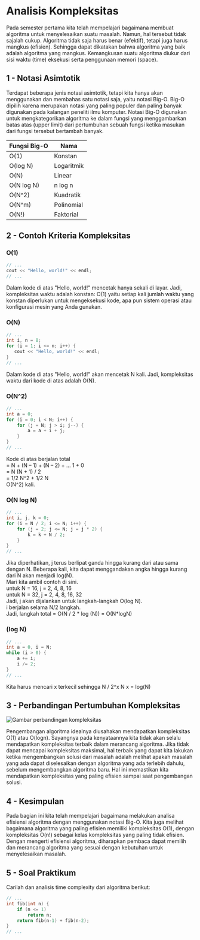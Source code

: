 # Analisis Kompleksitas

Pada semester pertama kita telah mempelajari bagaimana membuat algoritma untuk menyelesaikan suatu masalah. Namun, hal tersebut tidak sajalah cukup. Algoritma tidak saja harus benar (efektif), tetapi juga harus mangkus (efisien). Sehingga dapat dikatakan bahwa algoritma yang baik adalah algoritma yang mangkus. Kemangkusan suatu algoritma diukur dari sisi waktu (time) eksekusi serta penggunaan memori (space).

## 1 - Notasi Asimtotik

Terdapat beberapa jenis notasi asimtotik, tetapi kita hanya akan menggunakan dan membahas satu notasi saja, yaitu notasi Big-O. Big-O dipilih karena merupakan notasi yang paling populer dan paling banyak digunakan pada kalangan peneliti ilmu komputer. Notasi Big-O digunakan untuk mengkategorikan algoritma ke dalam fungsi yang menggambarkan batas atas (upper limit) dari pertumbuhan sebuah fungsi ketika masukan dari fungsi tersebut bertambah banyak.

| Fungsi Big-O | Nama       |
| ------------ | ---------- |
| O(1)         | Konstan    |
| O(log N)     | Logaritmik |
| O(N)         | Linear     |
| O(N log N)   | n log n    |
| O(N^2)       | Kuadratik  |
| O(N^m)       | Polinomial |
| O(N!)        | Faktorial  |

## 2 - Contoh Kriteria Kompleksitas

### O(1)

```cpp
// ...
cout << "Hello, world!" << endl;
// ...
```

Dalam kode di atas "Hello, world!" mencetak hanya sekali di layar. Jadi, kompleksitas waktu adalah konstan: O(1) yaitu setiap kali jumlah waktu yang konstan diperlukan untuk mengeksekusi kode, apa pun sistem operasi atau konfigurasi mesin yang Anda gunakan.

### O(N)

```cpp
// ...
int i, n = 8;
for (i = 1; i <= n; i++) {
   cout << "Hello, world!" << endl;
}
// ...
```

Dalam kode di atas "Hello, world!" akan mencetak N kali. Jadi, kompleksitas waktu dari kode di atas adalah O(N).

### O(N^2)

```cpp
// ...
int a = 0;
for (i = 0; i < N; i++) {
	for (j = N; j > i; j--) {
		a = a + i + j;
	}
}
// ...
```

Kode di atas berjalan total  
= N + (N – 1) + (N – 2) + … 1 + 0  
= N (N + 1) / 2  
= 1/2 N^2 + 1/2 N  
O(N^2) kali.

### O(N log N)

```cpp
// ...
int i, j, k = 0;
for (i = N / 2; i <= N; i++) {
	for (j = 2; j <= N; j = j * 2) {
		k = k + N / 2;
	}
}
// ...
```

Jika diperhatikan, j terus berlipat ganda hingga kurang dari atau sama dengan N. Beberapa kali, kita dapat menggandakan angka hingga kurang dari N akan menjadi log(N).  
Mari kita ambil contoh di sini.  
untuk N = 16, j = 2, 4, 8, 16  
untuk N = 32, j = 2, 4, 8, 16, 32  
Jadi, j akan dijalankan untuk langkah-langkah O(log N).  
i berjalan selama N/2 langkah.  
Jadi, langkah total = O(N / 2 * log (N)) = O(N*logN)

### (log N)

```cpp
// ...
int a = 0, i = N;
while (i > 0) {
	a += i;
	i /= 2;
}
// ...
```

Kita harus mencari x terkecil sehingga N / 2^x N
x = log(N)

## 3 - Perbandingan Pertumbuhan Kompleksitas

![Gambar perbandingan kompleksitas](https://i.ytimg.com/vi/XiGedDZGOM8/hqdefault.jpg?sqp=-oaymwEXCNACELwBSFryq4qpAwkIARUAAIhCGAE=&rs=AOn4CLCoZ7k4wh3HCXJkQQ0zw_wgCF8ymw)

Pengembangan algoritma idealnya diusahakan mendapatkan kompleksitas O(1) atau O(logn). Sayangnya pada kenyataannya kita tidak akan selalu mendapatkan kompleksitas terbaik dalam merancang algoritma. Jika tidak dapat mencapai kompleksitas maksimal, hal terbaik yang dapat kita lakukan ketika mengembangkan solusi dari masalah adalah melihat apakah masalah yang ada dapat diselesaikan dengan algoritma yang ada terlebih dahulu, sebelum mengembangkan algoritma baru. Hal ini memastikan kita mendapatkan kompleksitas yang paling efisien sampai saat pengembangan solusi.

## 4 - Kesimpulan

Pada bagian ini kita telah mempelajari bagaimana melakukan analisa efisiensi algoritma dengan menggunakan notasi Big-O. Kita juga melihat bagaimana algoritma yang paling efisien memiliki kompleksitas O(1), dengan kompleksitas O(n!) sebagai kelas kompleksitas yang paling tidak efisien. Dengan mengerti efisiensi algoritma, diharapkan pembaca dapat memilih dan merancang algoritma yang sesuai dengan kebutuhan untuk menyelesaikan masalah.

## 5 - Soal Praktikum

Carilah dan analisis time complexity dari algoritma berikut:

```cpp
// ...
int fib(int n) {
    if (n <= 1)
        return n;
    return fib(n-1) + fib(n-2);
}
// ...
```
